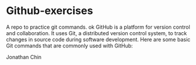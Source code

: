 # Github-exercises

A repo to practice git commands.
ok
GitHub is a platform for version control and collaboration. It uses Git, a distributed version control system, to track changes in source code during software development. Here are some basic Git commands that are commonly used with GitHub:

Jonathan Chin
